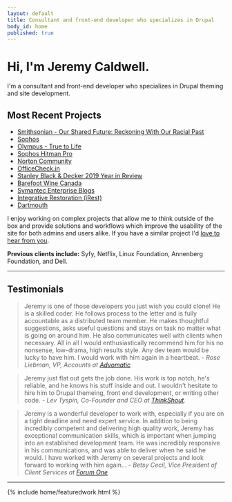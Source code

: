 ```yaml
---
layout: default
title: Consultant and front-end developer who specializes in Drupal
body_id: home
published: true
---
```


<h1>Hi, I'm Jeremy Caldwell.</h1>

<p>I'm a consultant and front-end developer who specializes in Drupal theming and site development.</p>

<h2>Most Recent Projects</h2>
<ul>
  <li><a href="https://oursharedfuture.si.edu">Smithsonian - Our Shared Future: Reckoning With Our Racial Past</a></li>
  <li><a href="https://www.sophos.com">Sophos</a></li>
  <li><a href="https://truetolife.com">Olympus - True to Life</a></li>
  <li><a href="https://www.hitmanpro.com">Sophos Hitman Pro</a></li>
  <li><a href="https://community.norton.com">Norton Community</a></li>
  <li><a href="https://www.officecheck.in">OfficeCheck.in</a></li>
  <li><a href="https://www.stanleyblackanddecker.com/who-we-are/2019-year-review">Stanley Black & Decker 2019 Year in Review</a></li>
  <li><a href="https://www.barefootwine.ca">Barefoot Wine Canada</a></li>
  <li><a href="https://www.symantec.com/blogs">Symantec Enterprise Blogs</a></li>
  <li><a href="https://www.irest.org">Integrative Restoration (iRest)</a></li>
  <li><a href="https://home.dartmouth.edu">Dartmouth</a></li>
</ul>

I enjoy working on complex projects that allow me to think outside of the box and provide solutions and workflows which improve the usability of the site for both admins and users alike. If you have a similar project I'd [love to hear from you](/contact).

**Previous clients include:** Syfy, Netflix, Linux Foundation, Annenberg Foundation, and Dell.

---

<h2>Testimonials</h2>

<blockquote>Jeremy is one of those developers you just wish you could clone! He is a skilled coder. He follows process to the letter and is fully accountable as a distributed team member. He makes thoughtful suggestions, asks useful questions and stays on task no matter what is going on around him. He also communicates well with clients when necessary. All in all I would enthusiastically recommend him for his no nonsense, low-drama, high results style. Any dev team would be lucky to have him. I would work with him again in a heartbeat.
<cite>- Rose Liebman, VP, Accounts at <a href="https://www.advomatic.com">Advomatic</a></cite>
</blockquote>

<blockquote>Jeremy just flat out gets the job done. His work is top notch, he's reliable, and he knows his stuff inside and out. I wouldn't hesitate to hire him to Drupal themeing, front end development, or writing other code.
<cite>- Lev Tyspin, Co-Founder and CEO at <a href="http://www.thinkshout.org">ThinkShout</a>.</cite>
</blockquote>

<blockquote>
  Jeremy is a wonderful developer to work with, especially if you are on a tight deadline and need expert service. In addition to being incredibly competent and delivering high quality work, Jeremy has exceptional communication skills, which is important when jumping into an established development team. He was incredibly responsive in his communications, and was able to deliver when he said he would. I have worked with Jeremy on several projects and look forward to working with him again...
  <cite>- Betsy Cecil, Vice President of Client Services at <a href="https://forumone.com">Forum One</a></cite>
</blockquote>

---

{% include home/featuredwork.html %}
